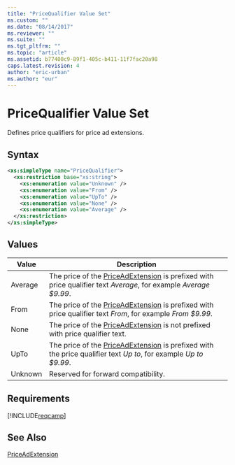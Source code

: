 ```yaml
---
title: "PriceQualifier Value Set"
ms.custom: ""
ms.date: "08/14/2017"
ms.reviewer: ""
ms.suite: ""
ms.tgt_pltfrm: ""
ms.topic: "article"
ms.assetid: b77400c9-89f1-405c-b411-11f7fac20a98
caps.latest.revision: 4
author: "eric-urban"
ms.author: "eur"
---
```

# PriceQualifier Value Set
Defines price qualifiers for price ad extensions.

## Syntax

```xml
<xs:simpleType name="PriceQualifier">
  <xs:restriction base="xs:string">
    <xs:enumeration value="Unknown" />
    <xs:enumeration value="From" />
    <xs:enumeration value="UpTo" />
    <xs:enumeration value="None" />
    <xs:enumeration value="Average" />
  </xs:restriction>
</xs:simpleType>
```

## Values

|Value|Description|
|---------|---------------|
|Average|The price of the [PriceAdExtension](../campaign-api/priceadextension-data-object.md) is prefixed with price qualifier text *Average*, for example *Average $9.99*.|
|From|The price of the [PriceAdExtension](../campaign-api/priceadextension-data-object.md) is prefixed with price qualifier text *From*, for example *From $9.99*.|
|None|The price of the [PriceAdExtension](../campaign-api/priceadextension-data-object.md) is not prefixed with price qualifier text.|
|UpTo|The price of the [PriceAdExtension](../campaign-api/priceadextension-data-object.md) is prefixed with the price qualifier text *Up to*, for example *Up to $9.99*.|
|Unknown|Reserved for forward compatibility.|

## Requirements
[!INCLUDE[reqcamp](../campaign-api/includes/reqcamp.md)]

## See Also
[PriceAdExtension](../campaign-api/priceadextension-data-object.md)  

